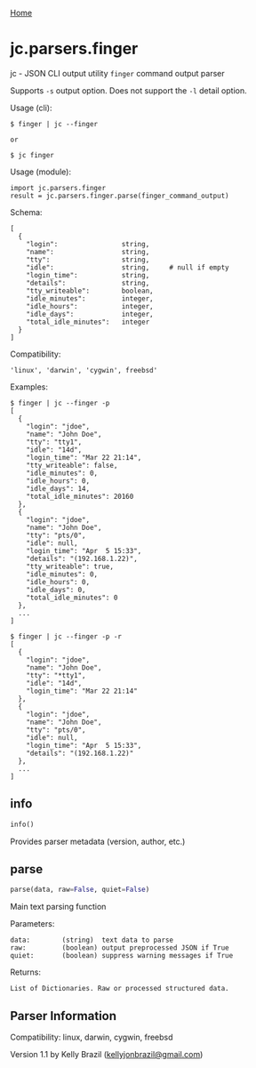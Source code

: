 [Home](https://kellyjonbrazil.github.io/jc/)

# jc.parsers.finger
jc - JSON CLI output utility `finger` command output parser

Supports `-s` output option. Does not support the `-l` detail option.

Usage (cli):

    $ finger | jc --finger

    or

    $ jc finger

Usage (module):

    import jc.parsers.finger
    result = jc.parsers.finger.parse(finger_command_output)

Schema:

    [
      {
        "login":                string,
        "name":                 string,
        "tty":                  string,
        "idle":                 string,     # null if empty
        "login_time":           string,
        "details":              string,
        "tty_writeable":        boolean,
        "idle_minutes":         integer,
        "idle_hours":           integer,
        "idle_days":            integer,
        "total_idle_minutes":   integer
      }
    ]

Compatibility:

    'linux', 'darwin', 'cygwin', freebsd'

Examples:

    $ finger | jc --finger -p
    [
      {
        "login": "jdoe",
        "name": "John Doe",
        "tty": "tty1",
        "idle": "14d",
        "login_time": "Mar 22 21:14",
        "tty_writeable": false,
        "idle_minutes": 0,
        "idle_hours": 0,
        "idle_days": 14,
        "total_idle_minutes": 20160
      },
      {
        "login": "jdoe",
        "name": "John Doe",
        "tty": "pts/0",
        "idle": null,
        "login_time": "Apr  5 15:33",
        "details": "(192.168.1.22)",
        "tty_writeable": true,
        "idle_minutes": 0,
        "idle_hours": 0,
        "idle_days": 0,
        "total_idle_minutes": 0
      },
      ...
    ]

    $ finger | jc --finger -p -r
    [
      {
        "login": "jdoe",
        "name": "John Doe",
        "tty": "*tty1",
        "idle": "14d",
        "login_time": "Mar 22 21:14"
      },
      {
        "login": "jdoe",
        "name": "John Doe",
        "tty": "pts/0",
        "idle": null,
        "login_time": "Apr  5 15:33",
        "details": "(192.168.1.22)"
      },
      ...
    ]


## info
```python
info()
```
Provides parser metadata (version, author, etc.)

## parse
```python
parse(data, raw=False, quiet=False)
```

Main text parsing function

Parameters:

    data:        (string)  text data to parse
    raw:         (boolean) output preprocessed JSON if True
    quiet:       (boolean) suppress warning messages if True

Returns:

    List of Dictionaries. Raw or processed structured data.

## Parser Information
Compatibility:  linux, darwin, cygwin, freebsd

Version 1.1 by Kelly Brazil (kellyjonbrazil@gmail.com)
